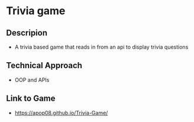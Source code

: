 # Trivia game


## Descripion

-   A trivia based game that reads in from an api to display trivia questions

## Technical Approach
-   OOP and APIs

## Link to Game
-   https://apop08.github.io/Trivia-Game/

